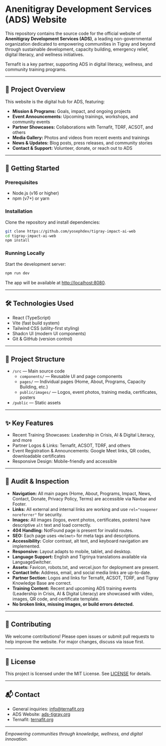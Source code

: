 
# Anenitigray Development Services (ADS) Website

This repository contains the source code for the official website of **Anenitigray Development Services (ADS)**, a leading non-governmental organization dedicated to empowering communities in Tigray and beyond through sustainable development, capacity building, emergency relief, digital literacy, and wellness initiatives.

Ternafit is a key partner, supporting ADS in digital literacy, wellness, and community training programs.

---

## 🌟 Project Overview

This website is the digital hub for ADS, featuring:

- **Mission & Programs:** Goals, impact, and ongoing projects
- **Event Announcements:** Upcoming trainings, workshops, and community events
- **Partner Showcases:** Collaborations with Ternafit, TDRF, ACSOT, and others
- **Media Gallery:** Photos and videos from recent events and trainings
- **News & Updates:** Blog posts, press releases, and community stories
- **Contact & Support:** Volunteer, donate, or reach out to ADS

---

## 🚀 Getting Started

### Prerequisites

- Node.js (v16 or higher)
- npm (v7+) or yarn

### Installation

Clone the repository and install dependencies:

```bash
git clone https://github.com/yosephdev/tigray-impact-ai-web
cd tigray-impact-ai-web
npm install
```

### Running Locally

Start the development server:

```bash
npm run dev
```

The app will be available at [http://localhost:8080](http://localhost:8080).

---

## 🛠️ Technologies Used

- React (TypeScript)
- Vite (fast build system)
- Tailwind CSS (utility-first styling)
- Shadcn UI (modern UI components)
- Git & GitHub (version control)

---

## 📁 Project Structure

- `/src` — Main source code
  - `components/` — Reusable UI and page components
  - `pages/` — Individual pages (Home, About, Programs, Capacity Building, etc.)
  - `public/images/` — Logos, event photos, training media, certificates, posters
- `/public` — Static assets

---

## ✨ Key Features

- Recent Training Showcases: Leadership in Crisis, AI & Digital Literacy, and more
- Partner Logos & Links: Ternafit, ACSOT, TDRF, and others
- Event Registration & Announcements: Google Meet links, QR codes, downloadable certificates
- Responsive Design: Mobile-friendly and accessible

---

## 🔎 Audit & Inspection

- **Navigation:** All main pages (Home, About, Programs, Impact, News, Contact, Donate, Privacy Policy, Terms) are accessible via Navbar and Footer.
- **Links:** All external and internal links are working and use `rel="noopener noreferrer"` for security.
- **Images:** All images (logos, event photos, certificates, posters) have descriptive `alt` text and load correctly.
- **404 Handling:** NotFound page is present for invalid routes.
- **SEO:** Each page uses `<Helmet>` for meta tags and descriptions.
- **Accessibility:** Color contrast, alt text, and keyboard navigation are implemented.
- **Responsive:** Layout adapts to mobile, tablet, and desktop.
- **Language Support:** English and Tigrinya translations available via LanguageSwitcher.
- **Assets:** Favicon, robots.txt, and vercel.json for deployment are present.
- **Contact Info:** Address, email, and social media links are up-to-date.
- **Partner Section:** Logos and links for Ternafit, ACSOT, TDRF, and Tigray Knowledge Base are correct.
- **Training Content:** Recent and upcoming ADS training events (Leadership in Crisis, AI & Digital Literacy) are showcased with video, images, QR code, and certificate template.
- **No broken links, missing images, or build errors detected.**

---

## 🤝 Contributing

We welcome contributions! Please open issues or submit pull requests to help improve the website. For major changes, discuss via issue first.

---

## 📜 License

This project is licensed under the MIT License. See [LICENSE](LICENSE) for details.

---

## 📬 Contact

- General inquiries: [info@ternafit.org](mailto:info@ternafit.org)
- ADS Website: [ads-tigray.org](https://ads-tigray.org)
- Ternafit: [ternafit.org](https://ternafit.org)

---

_Empowering communities through knowledge, wellness, and digital innovation._
